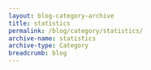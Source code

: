 ```yaml
---
layout: blog-category-archive
title: statistics
permalink: /blog/category/statistics/
archive-name: statistics
archive-type: Category
breadcrumb: blog
---
```

